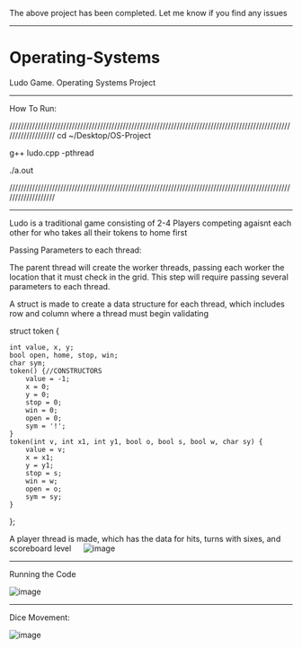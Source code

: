 The above project has been completed. Let me know if you find any issues

***********************************************************************************************************************************

# Operating-Systems
Ludo Game. Operating Systems Project
 
 ***********************************************************************************************************************************
 How To Run:
 
 ///////////////////////////////////////////////////////////////////////////////////////////////////////////////////
 cd ~/Desktop/OS-Project
 
g++ ludo.cpp -pthread
 
 ./a.out
 
 ///////////////////////////////////////////////////////////////////////////////////////////////////////////////////
 ************************************************************************************************************************************
 
 
 Ludo is a traditional game consisting of 2-4 Players competing agaisnt each other for who takes all their tokens to home first
 
 Passing Parameters to each thread:

The parent thread will create the worker threads, passing each worker the location that it must check in the grid. This step will require passing several parameters to each thread.

A struct is made to create a data structure for each thread, which includes row and column where a thread must begin validating



struct token {

    int value, x, y;
    bool open, home, stop, win;
    char sym;
    token() {//CONSTRUCTORS
        value = -1;
        x = 0;
        y = 0;
        stop = 0;
        win = 0;
        open = 0;
        sym = '!';
    }
    token(int v, int x1, int y1, bool o, bool s, bool w, char sy) {
        value = v;
        x = x1;
        y = y1;
        stop = s;
        win = w;
        open = o;
        sym = sy;
    }
};


A player thread is made, which has the data for hits, turns with sixes, and scoreboard level
 
![image](https://user-images.githubusercontent.com/71342062/169860257-e94fa5c5-cad1-4069-9c44-1507caed862b.png)

--------------------------------------------------------------------------------------------------------------------------------------------


Running the Code

![image](https://user-images.githubusercontent.com/71342062/169882406-414544ff-9e4e-49a8-aa1d-25ebc2af3c8e.png)

______________________________________________________________________________________________________________________________________________

Dice Movement:

![image](https://user-images.githubusercontent.com/71342062/169882610-3844aedf-9007-4324-ab6d-e29d757f6a19.png)



